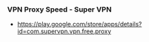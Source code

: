 ### VPN Proxy Speed - Super VPN
* https://play.google.com/store/apps/details?id=com.supervpn.vpn.free.proxy

